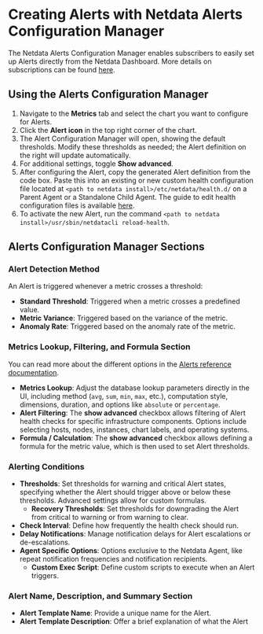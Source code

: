 # Creating Alerts with Netdata Alerts Configuration Manager

The Netdata Alerts Configuration Manager enables subscribers to easily set up Alerts directly from the Netdata Dashboard. More details on subscriptions can be found [here](https://www.netdata.cloud/pricing/).

## Using the Alerts Configuration Manager

1. Navigate to the **Metrics** tab and select the chart you want to configure for Alerts.
2. Click the **Alert icon** in the top right corner of the chart.
3. The Alert Configuration Manager will open, showing the default thresholds. Modify these thresholds as needed; the Alert definition on the right will update automatically.
4. For additional settings, toggle **Show advanced**.
5. After configuring the Alert, copy the generated Alert definition from the code box. Paste this into an existing or new custom health configuration file located at `<path to netdata install>/etc/netdata/health.d/` on a Parent Agent or a Standalone Child Agent. The guide to edit health configuration files is available [here](/src/health/REFERENCE.md#edit-health-configuration-files).
6. To activate the new Alert, run the command `<path to netdata install>/usr/sbin/netdatacli reload-health`.

## Alerts Configuration Manager Sections

### Alert Detection Method

An Alert is triggered whenever a metric crosses a threshold:

- **Standard Threshold**: Triggered when a metric crosses a predefined value.
- **Metric Variance**: Triggered based on the variance of the metric.
- **Anomaly Rate**: Triggered based on the anomaly rate of the metric.

### Metrics Lookup, Filtering, and Formula Section

You can read more about the different options in the [Alerts reference documentation](/src/health/REFERENCE.md).

- **Metrics Lookup**: Adjust the database lookup parameters directly in the UI, including method (`avg`, `sum`, `min`, `max`, etc.), computation style, dimensions, duration, and options like `absolute` or `percentage`.
- **Alert Filtering**: The **show advanced** checkbox allows filtering of Alert health checks for specific infrastructure components. Options include selecting hosts, nodes, instances, chart labels, and operating systems.
- **Formula / Calculation**: The **show advanced** checkbox allows defining a formula for the metric value, which is then used to set Alert thresholds.

### Alerting Conditions

- **Thresholds**: Set thresholds for warning and critical Alert states, specifying whether the Alert should trigger above or below these thresholds. Advanced settings allow for custom formulas.
  - **Recovery Thresholds**: Set thresholds for downgrading the Alert from critical to warning or from warning to clear.
- **Check Interval**: Define how frequently the health check should run.
- **Delay Notifications**: Manage notification delays for Alert escalations or de-escalations.
- **Agent Specific Options**: Options exclusive to the Netdata Agent, like repeat notification frequencies and notification recipients.
  - **Custom Exec Script**: Define custom scripts to execute when an Alert triggers.

### Alert Name, Description, and Summary Section

- **Alert Template Name**: Provide a unique name for the Alert.
- **Alert Template Description**: Offer a brief explanation of what the Alert
